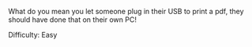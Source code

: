 What do you mean you let someone plug in their USB to print a pdf, they should have done that on their own PC!

Difficulty: Easy
